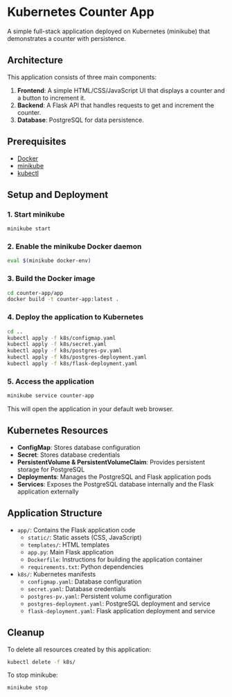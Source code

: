 # Kubernetes Counter App

A simple full-stack application deployed on Kubernetes (minikube) that demonstrates a counter with persistence.

## Architecture

This application consists of three main components:

1. **Frontend**: A simple HTML/CSS/JavaScript UI that displays a counter and a button to increment it.
2. **Backend**: A Flask API that handles requests to get and increment the counter.
3. **Database**: PostgreSQL for data persistence.

## Prerequisites

- [Docker](https://www.docker.com/get-started)
- [minikube](https://minikube.sigs.k8s.io/docs/start/)
- [kubectl](https://kubernetes.io/docs/tasks/tools/install-kubectl/)

## Setup and Deployment

### 1. Start minikube

```bash
minikube start
```

### 2. Enable the minikube Docker daemon

```bash
eval $(minikube docker-env)
```

### 3. Build the Docker image

```bash
cd counter-app/app
docker build -t counter-app:latest .
```

### 4. Deploy the application to Kubernetes

```bash
cd ..
kubectl apply -f k8s/configmap.yaml
kubectl apply -f k8s/secret.yaml
kubectl apply -f k8s/postgres-pv.yaml
kubectl apply -f k8s/postgres-deployment.yaml
kubectl apply -f k8s/flask-deployment.yaml
```

### 5. Access the application

```bash
minikube service counter-app
```

This will open the application in your default web browser.

## Kubernetes Resources

- **ConfigMap**: Stores database configuration
- **Secret**: Stores database credentials
- **PersistentVolume & PersistentVolumeClaim**: Provides persistent storage for PostgreSQL
- **Deployments**: Manages the PostgreSQL and Flask application pods
- **Services**: Exposes the PostgreSQL database internally and the Flask application externally

## Application Structure

- `app/`: Contains the Flask application code
  - `static/`: Static assets (CSS, JavaScript)
  - `templates/`: HTML templates
  - `app.py`: Main Flask application
  - `Dockerfile`: Instructions for building the application container
  - `requirements.txt`: Python dependencies
- `k8s/`: Kubernetes manifests
  - `configmap.yaml`: Database configuration
  - `secret.yaml`: Database credentials
  - `postgres-pv.yaml`: Persistent volume configuration
  - `postgres-deployment.yaml`: PostgreSQL deployment and service
  - `flask-deployment.yaml`: Flask application deployment and service

## Cleanup

To delete all resources created by this application:

```bash
kubectl delete -f k8s/
```

To stop minikube:

```bash
minikube stop
